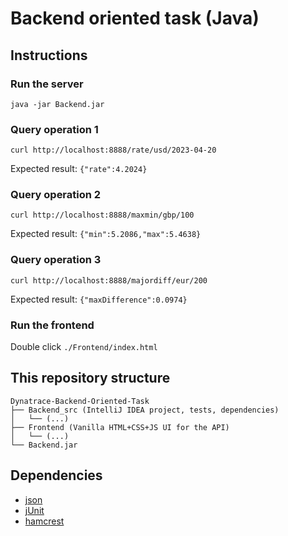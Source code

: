 # Backend oriented task (Java)

## Instructions
### Run the server

```
java -jar Backend.jar
```

### Query operation 1
```
curl http://localhost:8888/rate/usd/2023-04-20
```
Expected result: `{"rate":4.2024}`

### Query operation 2
```
curl http://localhost:8888/maxmin/gbp/100
```
Expected result: `{"min":5.2086,"max":5.4638}`

### Query operation 3
```
curl http://localhost:8888/majordiff/eur/200
```
Expected result: `{"maxDifference":0.0974}`


### Run the frontend

Double click `./Frontend/index.html`


## This repository structure
```
Dynatrace-Backend-Oriented-Task
├── Backend_src (IntelliJ IDEA project, tests, dependencies)
│   └── (...)
├── Frontend (Vanilla HTML+CSS+JS UI for the API)
│   └── (...)
└── Backend.jar
```

## Dependencies
* [json](https://mvnrepository.com/artifact/org.json/json/20230227)
* [jUnit](https://mvnrepository.com/artifact/junit/junit)
* [hamcrest](https://mvnrepository.com/artifact/org.hamcrest/hamcrest/2.2)